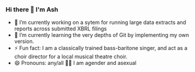 ### Hi there 👋 I'm Ash

- 🔭 I’m currently working on a sytem for running large data extracts and reports across submitted XBRL filings
- 🌱 I’m currently learning the very depths of Git by implementing my own version.
- ⚡ Fun fact: I am a classically trained bass-baritone singer, and act as a choir director for a local musical theatre choir.
- 😄 Pronouns: any/all 🏳️‍🌈 I am agender and asexual

<!--
**AshGriffiths/AshGriffiths** is a ✨ _special_ ✨ repository because its `README.md` (this file) appears on your GitHub profile.

Here are some ideas to get you started:


- 👯 I’m looking to collaborate on ...
- 🤔 I’m looking for help with ...
- 💬 Ask me about ...
- 📫 How to reach me: ...
- 😄 Pronouns: ...
- ⚡ Fun fact: ...
-->
